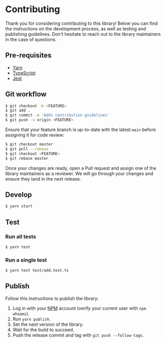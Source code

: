 # Contributing

Thank you for considering contributing to this library! Below you can find the instructions on the development process, as well as testing and publishing guidelines. Don't hesitate to reach out to the library maintainers in the case of questions.

## Pre-requisites

- [Yarn](https://classic.yarnpkg.com/)
- [TypeScript](https://www.typescriptlang.org/)
- [Jest](https://jestjs.io/)

## Git workflow

```bash
$ git checkout -b <FEATURE>
$ git add .
$ git commit -m 'Adds contribution guidelines'
$ git push -u origin <FEATURE>
```

Ensure that your feature branch is up-to-date with the latest `main` before assigning it for code review:

```bash
$ git checkout master
$ git pull --rebase
$ git checkout <FEATURE>
$ git rebase master
```

Once your changes are ready, open a Pull request and assign one of the library maintainers as a reviewer. We will go through your changes and ensure they land in the next release.

## Develop

```bash
$ yarn start
```

## Test

### Run all tests

```bash
$ yarn test
```

### Run a single test

```bash
$ yarn test test/add.test.ts
```

## Publish

Follow this instructions to publish the library:

1. Log in with your [NPM](http://npmjs.com/) account (verify your current user with `npm whoami`).
1. Run `yarn publish`.
1. Set the next version of the library.
1. Wait for the build to succeed.
1. Push the release commit and tag with `git push --follow-tags`.
